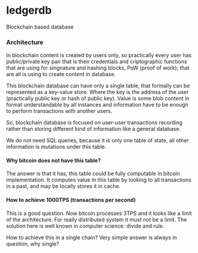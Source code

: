 # ledgerdb
Blockchain based database

### Architecture

In blockchain content is created by users only, so practically every user has public/private key pair that is their credentials and criptographic functions that are using for singnature and hashing blocks, PoW (proof of work); that are all is using to create content in database.

This blockchain database can have only a single table, that formally can be represented as a key-value store.
Where the key is the address of the user (practically public key or hash of public key).
Value is some blob content in format understandable by all instances and information have to be enough to perform transactions with another users.

So, blockchain database is focused on user-user transactions recording rather than storing different kind of information like a general database.

We do not need SQL queries, because it is only one table of state, all other information is mutations under this table.

#### Why bitcoin does not have this table? 

The answer is that it has, this table could be fully computable in bitcoin implementation. It computes value in this table by looking to all transactions in a past, and may be locally stores it in cache. 

#### How to achieve 1000TPS (transactions per second)

This is a good question. Now bitcoin processes 3TPS and it looks like a limit of the architecture. For really distributed system it must not be a limit.
The solution here is well known in computer science: divide and rule.

How to achieve this in a single chain? Very simple answer is always in question, why single?






